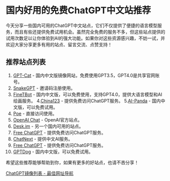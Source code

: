 # 国内好用的免费ChatGPT中文站推荐

今天分享一些国内可用的ChatGPT中文站点，它们不仅提供了便捷的语言模型服务，而且有些还提供免费试用机会。虽然完全免费的服务不多，但这些站点提供的试用次数足以让你体验到AI的强大功能。如果你对这些资源感兴趣，不妨一试，并欢迎大家分享更多有用的站点、留言交流、点赞支持！

## 推荐站点列表


1. [GPT-Cat](https://gpt-cat.com/login?invite_code=5a092405) - 国内中文版镜像网站，免费使用GPT3.5，GPT4.0是共享官网账号。
2. [SnakeGPT](https://snakegpt.work/?inVitecode=ZHBIPGPBXA) - 邀请码注册使用。
3. [FineTBot](https://ckai.xyz/login?invite_code=gp0vm6yx) - 国内中文版，可以免费使用，支持GPT4.0，提供大语言模型和AI绘画服务。
4.[China123](http://chat778.china123.online/?code=zHuOwmyjZo) - 提供免费访问ChatGPT服务。
5.[AI-Panda](https://ai-panda.xyz/login?invite_code=320bff56) - 国内中文版，可以免费试用。
6. [Poe](https://poe.com) - 直接访问使用。
7. [OpenAI Chat](https://chat.openai.com) - OpenAI官方站点。
8. [Desk.im](https://desk.im/) - 另一个国内可用的站点。
9. [Free ChatGPT](https://freechatgpt.lol/) - 提供免费访问ChatGPT服务。
10. [ChatNext](https://www.chatnext.top) - 提供中文AI服务。
11. [Free ChatGPT](https://freechatgpt.lol/) - 提供免费访问ChatGPT服务。
12. [GPTDog](http://gptdog.online/) - 国内中文版，可以免费试用。


希望这些推荐能够帮助到你，如果有更多的好站点，也请不吝分享！

[ChatGPT镜像列表 - 最佳网址导航](https://github.com/treniteevywxihr/ChatGPT-Mirroring)
